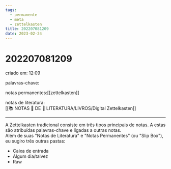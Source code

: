 ```yaml
---
tags:
  - permanente
  - meta
  - zettelkasten
title: 202207081209
date: 2023-02-24
---
```


# 202207081209

criado em: 12:09

palavras-chave: 

notas permanentes:[[zettelkasten]]

notas de literatura:  
[[📚 NOTAS 📖 DE 📘 LITERATURA/LIVROS/Digital Zettelkasten]]

---

A Zettelkasten tradicional consiste em três tipos principais de notas. A estas são atribuídas palavras-chave e ligadas a outras notas.  
Além de suas "Notas de Literatura" e "Notas Permanentes" (ou "Slip Box"), eu sugiro três outras pastas: 

- Caixa de entrada 
- Algum dia/talvez 
- Raw
